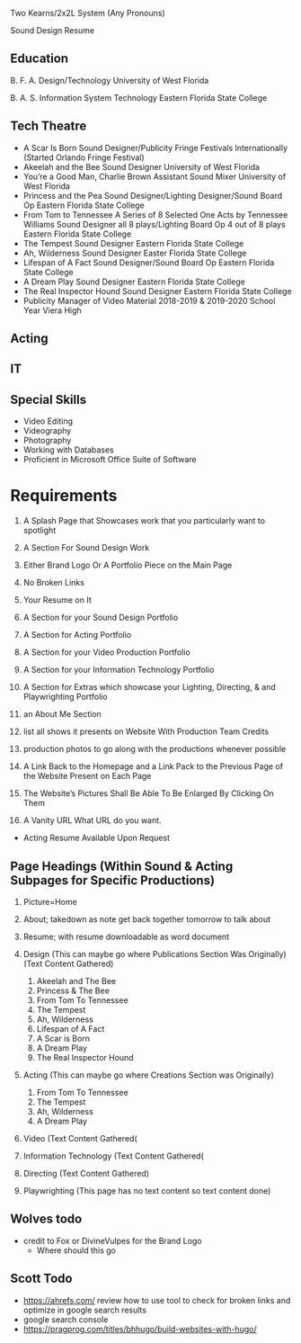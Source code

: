 Two Kearns/2x2L System
(Any Pronouns)

Sound Design Resume

## Education
B. F. A. Design/Technology University of West Florida

B. A. S. Information System Technology Eastern Florida State College

## Tech Theatre
 - A Scar Is Born Sound Designer/Publicity Fringe Festivals Internationally (Started Orlando Fringe Festival)
 - Akeelah and the Bee Sound Designer University of West Florida
 - You’re a Good Man, Charlie Brown Assistant Sound Mixer University of West Florida
 - Princess and the Pea Sound Designer/Lighting Designer/Sound Board Op Eastern Florida State College
 - From Tom to Tennessee A Series of 8 Selected One Acts by Tennessee Williams Sound Designer all 8 plays/Lighting Board Op 4 out of 8 plays Eastern Florida State College
 - The Tempest Sound Designer Eastern Florida State College
 - Ah, Wilderness Sound Designer Easter Florida State College
 - Lifespan of A Fact Sound Designer/Sound Board Op Eastern Florida State College
 - A Dream Play Sound Designer Eastern Florida State College
 - The Real Inspector Hound Sound Designer Eastern Florida State College
 - Publicity Manager of Video Material 2018-2019 &amp; 2019-2020 School Year Viera High

## Acting



## IT


## Special Skills

 - Video Editing
 - Videography
 - Photography
 - Working with Databases
 - Proficient in Microsoft Office Suite of Software

# Requirements

1. A Splash Page that Showcases work that you particularly want to spotlight
2. A Section For Sound Design Work
3. Either Brand Logo Or A Portfolio Piece on the Main Page
4. No Broken Links
5. Your Resume on It
6. A Section for your Sound Design Portfolio
7. A Section for Acting Portfolio
8. A Section for your Video Production Portfolio
9. A Section for your Information Technology Portfolio
10. A Section for Extras which showcase your Lighting, Directing, & and Playwrighting Portfolio
11. an About Me Section
12. list all shows it presents on Website With Production Team Credits
13. production photos to go along with the productions whenever possible
14. A Link Back to the Homepage and a Link Pack to the Previous Page of the Website Present on Each Page
15.	The Website’s Pictures Shall Be Able To Be Enlarged By Clicking On Them

16. A Vanity URL
        What URL do you want. 
- Acting Resume Available Upon Request


## Page Headings (Within Sound & Acting Subpages for Specific Productions)
1. Picture=Home
2. About; takedown as note get back together tomorrow to talk about
3. Resume; with resume downloadable as word document
4. Design (This can maybe go where Publications Section Was Originally) (Text Content Gathered)
   1. Akeelah and The Bee
   2. Princess & The Bee
   3. From Tom To Tennessee
   4. The Tempest
   5. Ah, Wilderness
   6. Lifespan of A Fact
   7. A Scar is Born
   8. A Dream Play
   9. The Real Inspector Hound

5. Acting (This can maybe go where Creations Section was Originally)
   1. From Tom To Tennessee
   2. The Tempest
   3. Ah, Wilderness
   4. A Dream Play
6. Video (Text Content Gathered(
7. Information Technology (Text Content Gathered(
8. Directing (Text Content Gathered)
9. Playwrighting (This page has no text content so text content done)


## Wolves todo


- credit to Fox or DivineVulpes for the Brand Logo
    - Where should this go
    
## Scott Todo

- https://ahrefs.com/  review how to use tool to check for broken links and optimize in google search results
- google search console
- https://pragprog.com/titles/bhhugo/build-websites-with-hugo/

